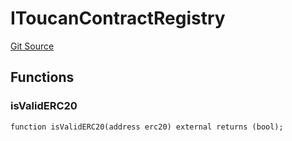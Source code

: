# IToucanContractRegistry
[Git Source](https://github.com/KlimaDAO/klimadao-solidity/blob/36109e4551048e978d232da5905a9cf6eaf3e3e2/src/infinity/interfaces/IToucan.sol)


## Functions
### isValidERC20


```solidity
function isValidERC20(address erc20) external returns (bool);
```

